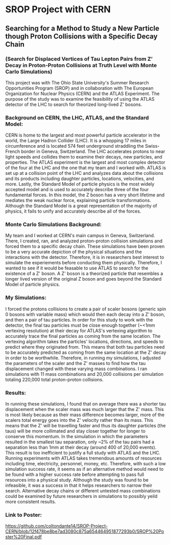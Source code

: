 # SROP Project with CERN
## Searching for a Method to Study a New Particle though Proton Collisions with a Specific Decay Chain
### (Search for Displaced Vertices of Tau Lepton Pairs from Z’ Decay in Proton-Proton Collisions at Truth Level with Monte Carlo Simulations)

This project was with The Ohio State University's Summer Research Opportunities Program (SROP) and in collaboration with The European Organization for Nuclear Physics (CERN) and the ATLAS Experiment. The purpose of the study was to examine the feasibility of using the ATLAS detector of the LHC to search for theorized long-lived Z' bosons.

### Background on CERN, the LHC, ATLAS, and the Standard Model:
CERN is home to the largest and most powerful particle accelerator in the world, the Large Hadron Collider (LHC). It is a whopping 17 miles in circumference and is located 574 feet underground straddling the Swiss-French border in Geneva, Switzerland. The LHC accelerates protons to near light speeds and collides them to examine their decays, new particles, and properties. The ATLAS experiment is the largest and most complex detector of the four at the LHC and the one that my team and I worked with. ATLAS is set up at a collision point of the LHC and analyzes data about the collisions and its products including daughter particles, locations, velocities, and more. Lastly, the Standard Model of particle physics is the most widely accepted model and is used to accurately describe three of the four fundamental forces. In this model, the Z boson has a very short lifetime and mediates the weak nuclear force, explaining particle transformations. Although the Standard Model is a great representation of the majority of physics, it fails to unify and accurately describe all of the forces.

### Monte Carlo Simulations Background:
My team and I worked at CERN's main campus in Geneva, Switzerland. There, I created, ran, and analyzed proton-proton collision simulations and forced them to a specific decay chain. These simulations have been proven to be a very accurate depiction of the physical situations and the interactions with the detector. Therefore, it is in researchers best interest to simulate the experiements before conducting them physically. Therefore, I wanted to see if it would be feasable to use ATLAS to search for the existence of a Z' boson. A Z' boson is a theorized particle that resembles a longer lived version of the original Z boson and goes beyond the Standard Model of particle physics. 

### My Simulations:
I forced the protons collisions to create a pair of scaler bosons (generic spin 0 bosons with variable mass) which would then each decay into a Z' boson, and then a pair of tau particles. In order for this study to work with the detector, the final tau particles must be close enough together (~<1mm vertexing resolution) at their decay for ATLAS's vertexing algorithm to accurately trace the final particles as coming from the same location. The vertexing algorithm takes the particles' locations, directions, and speeds to predict where they originated from. This means that both tau particles need to be accurately predicted as coming from the same location at the Z' decay in order to be worthwhile. Therefore, in running my simulations, I adjusted the parameters of the scaler and the Z' masses to find how the tau displacement changed with these varying mass combinations. I ran simulations with 11 mass combinations and 20,000 collisions per simulation totaling 220,000 total proton-proton collisions. 

### Results:
In running these simulations, I found that on average there was a shorter tau displacement when the scaler mass was much larger that the Z' mass. This is most likely because as their mass difference becomes larger, more of the scalers total energy goes into the Z' velocity rather than its mass. This means that the Z' will be travelling faster and thus its daughter particles (the taus) will be more collimated and stay closer together for longer to conserve this momentum. In the simulation in which the parameters resulted in the smallest tau separation, only ~2% of the tau pairs had a separation less than 1mm at their decay (around 400 of 20,000 events). This result is too inefficient to justify a full study with ATLAS and the LHC. Running experiments with ATLAS takes tremendous amounts of resources including time, electricity, personnel, money, etc. Therefore, with such a low simulation success rate, it seems as if an alternative method would need to be found with a higher success rate before attempting to pass full resources into a physical study. Although the study was found to be infeasible, it was a success in that it helps researchers to narrow their search. Alternative decay chains or different untested mass combinations could be examined by future researchers in simulations to possibly yeild more consistent results.

### Link to Poster:
https://github.com/coltondante14/SROP-Project-CERN/blob/12f478be8be7ad3080c875a654464951877293b0/SROP%20Poster%20Final.pdf


